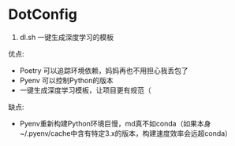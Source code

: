 # DotConfig
1. dl.sh 一键生成深度学习的模板

优点:
- Poetry 可以追踪环境依赖，妈妈再也不用担心我丢包了
- Pyenv 可以控制Python的版本
- 一键生成深度学习模板，让项目更有规范（

缺点:
- Pyenv重新构建Python环境巨慢，md真不如conda（如果本身~/.pyenv/cache中含有特定3.x的版本，构建速度效率会远超conda）
